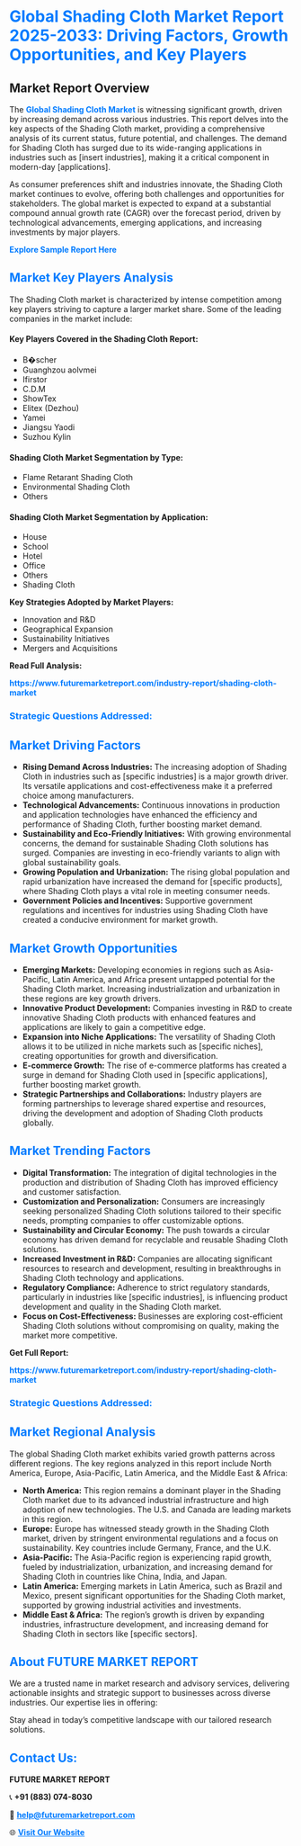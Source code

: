 <h1 style="color: #007BFF;">Global Shading Cloth Market Report 2025-2033: Driving Factors, Growth Opportunities, and Key Players</h1>

<section id="overview">
<h2>Market Report Overview</h2>
<p>The <a href="https://www.futuremarketreport.com/industry-report/shading-cloth-market" style="color: #007BFF; text-decoration: none;"><strong>Global Shading Cloth Market</strong></a> is witnessing significant growth, driven by increasing demand across various industries. This report delves into the key aspects of the Shading Cloth market, providing a comprehensive analysis of its current status, future potential, and challenges. The demand for Shading Cloth has surged due to its wide-ranging applications in industries such as [insert industries], making it a critical component in modern-day [applications].</p>
<p>As consumer preferences shift and industries innovate, the Shading Cloth market continues to evolve, offering both challenges and opportunities for stakeholders. The global market is expected to expand at a substantial compound annual growth rate (CAGR) over the forecast period, driven by technological advancements, emerging applications, and increasing investments by major players.</p>
</section>

<section id="overview">
<p><a href="https://www.futuremarketreport.com/request-sample/reportId=111851" style="color: #007BFF; text-decoration: none;"><strong>Explore Sample Report Here</strong></a></p>
</section>

<section id="key-players">
<h2 style="color: #007BFF;">Market Key Players Analysis</h2>
<p>The Shading Cloth market is characterized by intense competition among key players striving to capture a larger market share. Some of the leading companies in the market include:</p>
<h4>Key Players Covered in the Shading Cloth Report:</h4>
<ul><li>B�scher</li><li>Guanghzou aolvmei</li><li>Ifirstor</li><li>C.D.M</li><li>ShowTex</li><li>Elitex (Dezhou)</li><li>Yamei</li><li>Jiangsu Yaodi</li><li>Suzhou Kylin</li></ul>
<h4>Shading Cloth Market Segmentation by Type:</h4>
<ul><li>Flame Retarant Shading Cloth</li><li>Environmental Shading Cloth</li><li>Others</li></ul>

<h4>Shading Cloth Market Segmentation by Application:</h4>
<ul><li>House</li><li>School</li><li>Hotel</li><li>Office</li><li>Others</li><li>Shading Cloth</li></ul>
<p><strong>Key Strategies Adopted by Market Players:</strong></p>
<ul>
<li>Innovation and R&D</li>
<li>Geographical Expansion</li>
<li>Sustainability Initiatives</li>
<li>Mergers and Acquisitions</li>
</ul>
</section>

<section>
<p><strong>Read Full Analysis: </strong></p><a href="https://www.futuremarketreport.com/industry-report/shading-cloth-market" style="color: #007BFF; text-decoration: none;"><strong>https://www.futuremarketreport.com/industry-report/shading-cloth-market</strong></a>
<h3 style="color: #007BFF;">Strategic Questions Addressed:</h3>
</section>

<section id="driving-factors">
<h2 style="color: #007BFF;">Market Driving Factors</h2>
<ul>
<li><strong>Rising Demand Across Industries:</strong> The increasing adoption of Shading Cloth in industries such as [specific industries] is a major growth driver. Its versatile applications and cost-effectiveness make it a preferred choice among manufacturers.</li>
<li><strong>Technological Advancements:</strong> Continuous innovations in production and application technologies have enhanced the efficiency and performance of Shading Cloth, further boosting market demand.</li>
<li><strong>Sustainability and Eco-Friendly Initiatives:</strong> With growing environmental concerns, the demand for sustainable Shading Cloth solutions has surged. Companies are investing in eco-friendly variants to align with global sustainability goals.</li>
<li><strong>Growing Population and Urbanization:</strong> The rising global population and rapid urbanization have increased the demand for [specific products], where Shading Cloth plays a vital role in meeting consumer needs.</li>
<li><strong>Government Policies and Incentives:</strong> Supportive government regulations and incentives for industries using Shading Cloth have created a conducive environment for market growth.</li>
</ul>
</section>

<section id="growth-opportunities">
<h2 style="color: #007BFF;">Market Growth Opportunities</h2>
<ul>
<li><strong>Emerging Markets:</strong> Developing economies in regions such as Asia-Pacific, Latin America, and Africa present untapped potential for the Shading Cloth market. Increasing industrialization and urbanization in these regions are key growth drivers.</li>
<li><strong>Innovative Product Development:</strong> Companies investing in R&D to create innovative Shading Cloth products with enhanced features and applications are likely to gain a competitive edge.</li>
<li><strong>Expansion into Niche Applications:</strong> The versatility of Shading Cloth allows it to be utilized in niche markets such as [specific niches], creating opportunities for growth and diversification.</li>
<li><strong>E-commerce Growth:</strong> The rise of e-commerce platforms has created a surge in demand for Shading Cloth used in [specific applications], further boosting market growth.</li>
<li><strong>Strategic Partnerships and Collaborations:</strong> Industry players are forming partnerships to leverage shared expertise and resources, driving the development and adoption of Shading Cloth products globally.</li>
</ul>
</section>

<section id="trending-factors">
<h2 style="color: #007BFF;">Market Trending Factors</h2>
<ul>
<li><strong>Digital Transformation:</strong> The integration of digital technologies in the production and distribution of Shading Cloth has improved efficiency and customer satisfaction.</li>
<li><strong>Customization and Personalization:</strong> Consumers are increasingly seeking personalized Shading Cloth solutions tailored to their specific needs, prompting companies to offer customizable options.</li>
<li><strong>Sustainability and Circular Economy:</strong> The push towards a circular economy has driven demand for recyclable and reusable Shading Cloth solutions.</li>
<li><strong>Increased Investment in R&D:</strong> Companies are allocating significant resources to research and development, resulting in breakthroughs in Shading Cloth technology and applications.</li>
<li><strong>Regulatory Compliance:</strong> Adherence to strict regulatory standards, particularly in industries like [specific industries], is influencing product development and quality in the Shading Cloth market.</li>
<li><strong>Focus on Cost-Effectiveness:</strong> Businesses are exploring cost-efficient Shading Cloth solutions without compromising on quality, making the market more competitive.</li>
</ul>
</section>

<section>
<p><strong>Get Full Report: </strong></p><a href="https://www.futuremarketreport.com/industry-report/shading-cloth-market" style="color: #007BFF; text-decoration: none;"><strong>https://www.futuremarketreport.com/industry-report/shading-cloth-market</strong></a>
<h3 style="color: #007BFF;">Strategic Questions Addressed:</h3>
</section>


<section id="regional-analysis">
<h2 style="color: #007BFF;">Market Regional Analysis</h2>
<p>The global Shading Cloth market exhibits varied growth patterns across different regions. The key regions analyzed in this report include North America, Europe, Asia-Pacific, Latin America, and the Middle East & Africa:</p>
<ul>
<li><strong>North America:</strong> This region remains a dominant player in the Shading Cloth market due to its advanced industrial infrastructure and high adoption of new technologies. The U.S. and Canada are leading markets in this region.</li>
<li><strong>Europe:</strong> Europe has witnessed steady growth in the Shading Cloth market, driven by stringent environmental regulations and a focus on sustainability. Key countries include Germany, France, and the U.K.</li>
<li><strong>Asia-Pacific:</strong> The Asia-Pacific region is experiencing rapid growth, fueled by industrialization, urbanization, and increasing demand for Shading Cloth in countries like China, India, and Japan.</li>
<li><strong>Latin America:</strong> Emerging markets in Latin America, such as Brazil and Mexico, present significant opportunities for the Shading Cloth market, supported by growing industrial activities and investments.</li>
<li><strong>Middle East & Africa:</strong> The region’s growth is driven by expanding industries, infrastructure development, and increasing demand for Shading Cloth in sectors like [specific sectors].</li>
</ul>
</section>

<footer>
<h2 style="color: #007BFF;">About FUTURE MARKET REPORT</h2>
<p>We are a trusted name in market research and advisory services, delivering actionable insights and strategic support to businesses across diverse industries. Our expertise lies in offering:</p>

<p>Stay ahead in today’s competitive landscape with our tailored research solutions.</p>

<h2 style="color: #007BFF;">Contact Us:</h2>
<p><strong>FUTURE MARKET REPORT</strong></p>
<p>📞 <strong>+91 (883) 074-8030</strong></p>
<p>📧 <strong><a href="mailto:help@futuremarketreport.com" style="color: #007BFF;">help@futuremarketreport.com</a></strong></p>
<p>🌐 <strong><a href="https://www.futuremarketreport.com/" style="color: #007BFF;">Visit Our Website</a></strong></p>
</footer>